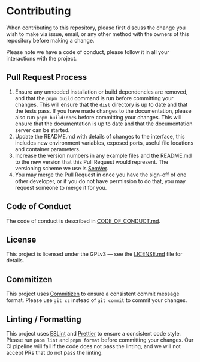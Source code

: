 # Contributing

When contributing to this repository, please first discuss the change you wish to make via issue,
email, or any other method with the owners of this repository before making a change.

Please note we have a code of conduct, please follow it in all your interactions with the project.

## Pull Request Process

1. Ensure any unneeded installation or build dependencies are removed,
   and that the `pnpm build` command is run before committing your changes.
   This will ensure that the `dist` directory is up to date and that the tests pass.
   If you have made changes to the documentation, please also run `pnpm build:docs` before committing your changes.
   This will ensure that the documentation is up to date and that the documentation server can be started.
2. Update the README.md with details of changes to the interface, this includes new environment
   variables, exposed ports, useful file locations and container parameters.
3. Increase the version numbers in any example files and the README.md to the new version that this
   Pull Request would represent.
   The versioning scheme we use is [SemVer](http://semver.org/).
4. You may merge the Pull Request in once you have the sign-off of one other developer, or if you
   do not have permission to do that, you may request someone to merge it for you.

## Code of Conduct

The code of conduct is described in [CODE_OF_CONDUCT.md](CODE_OF_CONDUCT.md).

## License

This project is licensed under the GPLv3 — see the [LICENSE.md](LICENSE) file for details.

## Commitizen

This project uses [Commitizen](http://commitizen.github.io/cz-cli/) to ensure a consistent commit message format.
Please use `git cz` instead of `git commit` to commit your changes.

## Linting / Formatting

This project uses [ESLint](https://eslint.org/) and [Prettier](https://prettier.io/) to ensure a consistent code style.
Please run `pnpm lint` and `pnpm format` before committing your changes.
Our CI pipeline will fail if the code does not pass the linting, and we will not accept PRs that do not pass the linting.
